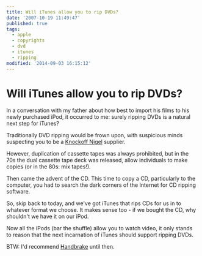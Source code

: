 ```yaml
---
title: Will iTunes allow you to rip DVDs?
date: '2007-10-19 11:49:47'
published: true
tags:
  - apple
  - copyrights
  - dvd
  - itunes
  - ripping
modified: '2014-09-03 16:15:12'
---
```

# Will iTunes allow you to rip DVDs?

In a conversation with my father about how best to import his films to his newly purchased iPod, it occurred to me: surely ripping DVDs is a natural next step for iTunes?


<!--more-->

Traditionally DVD ripping would be frown upon, with suspicious minds suspecting you to be a [Knockoff Nigel](http://www.youtube.com/watch?v=4TbqBPmInjQ) supplier.

However, duplication of cassette tapes was always prohibited, but in the 70s the dual cassette tape deck was released, allow individuals to make copies (or in the 80s: mix tapes!).

Then came the advent of the CD.  This time to copy a CD, particularly to the computer, you had to search the dark corners of the Internet for CD ripping software.

So, skip back to today, and we've got iTunes that rips CDs for us in to whatever format we choose.  It makes sense too - if we bought the CD, why shouldn't we have it on our iPod.

Now all the iPods (bar the shuffle) allow you to watch video, it only stands to reason that the next incarnation of iTunes should support ripping DVDs.

BTW: I'd recommend [Handbrake](http://handbrake.m0k.org/) until then.
